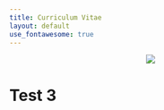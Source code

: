 ```yaml
---
title: Curriculum Vitae
layout: default
use_fontawesome: true
---
```


<!-- Photo -->
<div class="row content-row">
    <div class="col-0 col-sm-2 col-md-2 col-lg-2 col-xl-2"></div>
    <div style="text-align:center;color:#0f66d1;" class="col-12 col-sm-8 col-md-8 col-lg-8 col-xl-8">
        <img src="{{ site.baseurl }}/images/alaska.png">
    </div>
    <div class="col-0 col-sm-2 col-md-2 col-lg-2 col-xl-2"></div>
</div>

# Test 3

<!-- CV -->
<div class="row content-row">
    <div class="col-0 col-sm-2 col-md-2 col-lg-2 col-xl-2"></div>
    <div style="text-align:center;" class="col-12 col-sm-8 col-md-8 col-lg-8 col-xl-8">
        <object width="100%" height="75vh" data="https://docs.google.com/gview?embedded=true&url=http://gatesdupont.github.io/attachments/DupontCV.pdf">
    </div>
    <div class="col-0 col-sm-2 col-md-2 col-lg-2 col-xl-2"></div>
</div>
